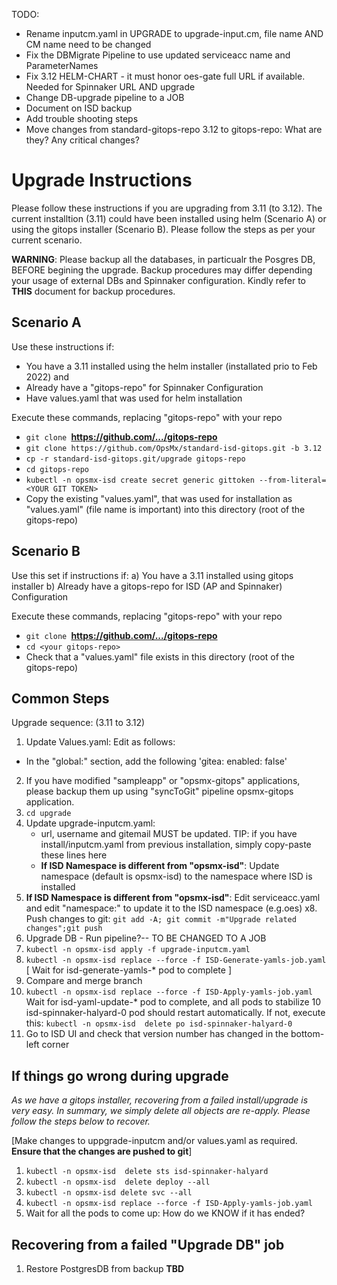 TODO: 
- Rename inputcm.yaml in UPGRADE to upgrade-input.cm, file name AND CM name need to be changed
- Fix the DBMigrate Pipeline to use updated serviceacc name and ParameterNames
- Fix 3.12 HELM-CHART - it must honor oes-gate full URL if available. Needed for Spinnaker URL AND upgrade
- Change DB-upgrade pipeline to a JOB
- Document on ISD backup 
- Add trouble shooting steps
- Move changes from standard-gitops-repo 3.12 to gitops-repo: What are they? Any critical changes?

# Upgrade Instructions

Please follow these instructions if you are upgrading from 3.11 (to 3.12). The current installtion (3.11) could have been installed using helm (Scenario A) or using the gitops installer (Scenario B). Please follow the steps as per your current scenario.

**WARNING**: Please backup all the databases, in particualr the Posgres DB, BEFORE begining the upgrade. Backup procedures may differ depending your usage of external DBs and Spinnaker configuration. Kindly refer to **THIS** document for backup procedures. 

## Scenario A
Use these instructions if:
- You have a 3.11 installed using the helm installer (installated prio to Feb 2022) and
- Already have a "gitops-repo" for Spinnaker Configuration
- Have values.yaml that was used for helm installation

Execute these commands, replacing "gitops-repo" with your repo
- `git clone `**https://github.com/.../gitops-repo**
- `git clone https://github.com/OpsMx/standard-isd-gitops.git -b 3.12`
- `cp -r standard-isd-gitops.git/upgrade gitops-repo`  
- `cd gitops-repo`
- `kubectl -n opsmx-isd create secret generic gittoken --from-literal=<YOUR GIT TOKEN>`
- Copy the existing "values.yaml", that was used for installation as "values.yaml" (file name is important) into this directory (root of the gitops-repo)

## Scenario B
Use this set if instructions if:
a) You have a 3.11 installed using gitops installer
b) Already have a gitops-repo for ISD (AP and Spinnaker) Configuration

Execute these commands, replacing "gitops-repo" with your repo
- `git clone `**https://github.com/.../gitops-repo**
- `cd <your gitops-repo>`
- Check that a "values.yaml" file exists in this directory (root of the gitops-repo)

## Common Steps
Upgrade sequence: (3.11 to 3.12)
1. Update Values.yaml: Edit as follows:
  - In the "global:" section, add the following
  'gitea: 
    enabled: false'
2. If you have modified "sampleapp" or "opsmx-gitops" applications, please backup them up using "syncToGit" pipeline opsmx-gitops application.
3. `cd upgrade`
4. Update upgrade-inputcm.yaml: 
   - url, username and gitemail MUST be updated. TIP: if you have install/inputcm.yaml from previous installation, simply copy-paste these lines here
   - **If ISD Namespace is different from "opsmx-isd"**: Update namespace (default is opsmx-isd) to the namespace where ISD is installed
6. **If ISD Namespace is different from "opsmx-isd"**: Edit serviceacc.yaml and edit "namespace:" to update it to the ISD namespace (e.g.oes)
x8. Push changes to git: `git add -A; git commit -m"Upgrade related changes";git push`
9. Upgrade DB - Run pipeline?-- TO BE CHANGED TO A JOB
10. `kubectl -n opsmx-isd apply -f upgrade-inputcm.yaml`
11. `kubectl -n opsmx-isd replace --force -f ISD-Generate-yamls-job.yaml`
   [ Wait for isd-generate-yamls-* pod to complete ]
8. Compare and merge branch
9. `kubectl -n opsmx-isd replace --force -f ISD-Apply-yamls-job.yaml`
   Wait for isd-yaml-update-* pod to complete, and all pods to stabilize
10 isd-spinnaker-halyard-0 pod should restart automatically. If not, execute this: `kubectl -n opsmx-isd  delete po isd-spinnaker-halyard-0`
11. Go to ISD UI and check that version number has changed in the bottom-left corner

## If things go wrong during upgrade
*As we have a gitops installer, recovering from a failed install/upgrade is very easy. In summary, we simply delete all objects are re-apply. Please follow the steps below to recover.*

[Make changes to uppgrade-inputcm and/or values.yaml as required. **Ensure that the changes are pushed to git**]
1. `kubectl -n opsmx-isd  delete sts isd-spinnaker-halyard`
2. `kubectl -n opsmx-isd  delete deploy --all`
3. `kubectl -n opsmx-isd delete svc --all`
4. `kubectl -n opsmx-isd replace --force -f ISD-Apply-yamls-job.yaml`
5.  Wait for all the pods to come up: How do we KNOW if it has ended?

## Recovering from a failed "Upgrade DB" job
1. Restore PostgresDB from backup
**TBD**
